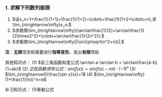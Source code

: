 ### 1. 求解下列数列极限

1. $设x_n=1+\frac{1}{1+1}+\frac{1}{1+2}+\cdots+\frac{1}{1+2+\cdots+n},求\lim_{n\rightarrow\infty}x_n;$
2. $求极限\lim_{n\rightarrow\infty}(\arctan\frac{1}{2}+\arctan\frac{1}{2\times2^2}+\cdots+\arctan\frac{1}{2n^2});$
3. $求极限\lim_{n\rightarrow\infty}|\sin(\pi\sqrt{n^2+n})|;$

**注**：**无限**项求和需要进行**恒等变形**，变出**有限**项和

其他知识点：
(1) $反三角函数和差公式:\arctan a-\arctan b = \arctan\frac{a-b}{1+ab}$
(2) $正弦函数诱导公式：sin(f(x)) = sin(f(x)-n\pi)\cdot(-1)^n$
(3) $\lim_{x\rightarrow0}\frac{\sin x}{x}=1$
(4) $\lim_{n\rightarrow\infty}(1+\frac{1}{n})^n=e$

补习知识点：
(1)泰勒公式

